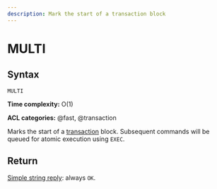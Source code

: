 ```yaml
---
description: Mark the start of a transaction block
---
```


# MULTI

## Syntax

    MULTI 

**Time complexity:** O(1)

**ACL categories:** @fast, @transaction

Marks the start of a [transaction][tt] block.
Subsequent commands will be queued for atomic execution using `EXEC`.

[tt]: https://redis.io/topics/transactions

## Return

[Simple string reply](https://redis.io/docs/reference/protocol-spec/#simple-strings): always `OK`.
